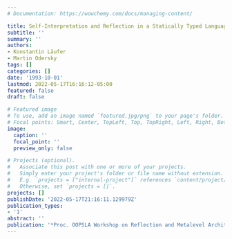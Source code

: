 ```yaml
---
# Documentation: https://wowchemy.com/docs/managing-content/

title: Self-Interpretation and Reflection in a Statically Typed Language
subtitle: ''
summary: ''
authors:
- Konstantin Läufer
- Martin Odersky
tags: []
categories: []
date: '1993-10-01'
lastmod: 2022-05-17T16:16:12-05:00
featured: false
draft: false

# Featured image
# To use, add an image named `featured.jpg/png` to your page's folder.
# Focal points: Smart, Center, TopLeft, Top, TopRight, Left, Right, BottomLeft, Bottom, BottomRight.
image:
  caption: ''
  focal_point: ''
  preview_only: false

# Projects (optional).
#   Associate this post with one or more of your projects.
#   Simply enter your project's folder or file name without extension.
#   E.g. `projects = ["internal-project"]` references `content/project/deep-learning/index.md`.
#   Otherwise, set `projects = []`.
projects: []
publishDate: '2022-05-17T21:16:11.129979Z'
publication_types:
- '1'
abstract: ''
publication: '*Proc. OOPSLA Workshop on Reflection and Metalevel Architectures*'
---
```

